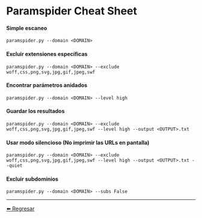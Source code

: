 # Paramspider Cheat Sheet

#### Simple escaneo
```
paramspider.py --domain <DOMAIN>
```

#### Excluir extensiones específicas
```
paramspider.py --domain <DOMAIN> --exclude woff,css,png,svg,jpg,gif,jpeg,swf
```

#### Encontrar parámetros anidados
```
paramspider.py --domain <DOMAIN> --level high
```

#### Guardar los resultados
```
paramspider.py --domain <DOMAIN> --exclude woff,css,png,svg,jpg,gif,jpeg,swf --level high --output <OUTPUT>.txt
```

#### Usar modo silencioso (No imprimir las URLs en pantalla)
```
paramspider.py --domain <DOMAIN> --exclude woff,css,png,svg,jpg,gif,jpeg,swf --level high --output <OUTPUT>.txt --quiet
```

#### Excluir subdominios
```
paramspider.py --domain <DOMAIN> --subs False
```

---

[:arrow_left: Regresar](https://github.com/m4lal0/cheatsheets)